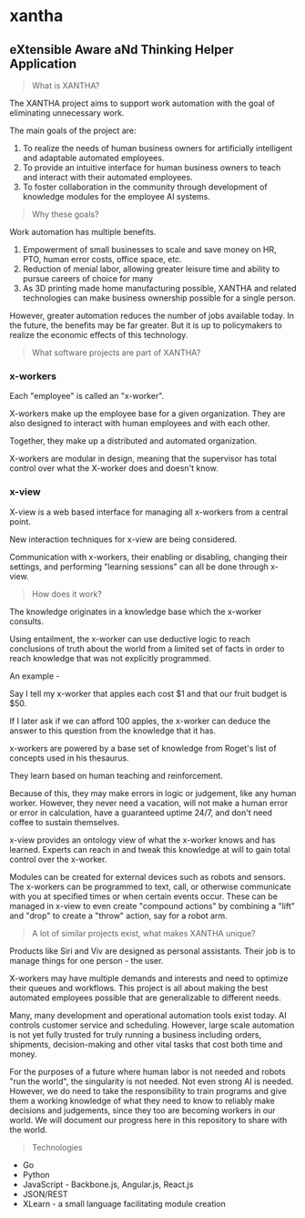 # xantha
## eXtensible Aware aNd Thinking Helper Application

> What is XANTHA?

The XANTHA project aims to support work automation with the goal of eliminating unnecessary work.

The main goals of the project are:

1. To realize the needs of human business owners for artificially intelligent and adaptable automated employees.
2. To provide an intuitive interface for human business owners to teach and interact with their automated employees.
3. To foster collaboration in the community through development of knowledge modules for the employee AI systems.

> Why these goals?

Work automation has multiple benefits.

1. Empowerment of small businesses to scale and save money on HR, PTO, human error costs, office space, etc.
2. Reduction of menial labor, allowing greater leisure time and ability to pursue careers of choice for many
3. As 3D printing made home manufacturing possible, XANTHA and related technologies can make business ownership possible for a single person.

However, greater automation reduces the number of jobs available today. In the future, the benefits may be far greater. But it is up to policymakers to realize the economic effects of this technology.

> What software projects are part of XANTHA?

### x-workers

Each "employee" is called an "x-worker".

X-workers make up the employee base for a given organization. They are also designed to interact with human employees and with each other.

Together, they make up a distributed and automated organization.

X-workers are modular in design, meaning that the supervisor has total control over what the X-worker does and doesn't know.

### x-view
X-view is a web based interface for managing all x-workers from a central point.

New interaction techniques for x-view are being considered.

Communication with x-workers, their enabling or disabling, changing their settings, and performing "learning sessions" can all be done through x-view.

> How does it work?

The knowledge originates in a knowledge base which the x-worker consults.

Using entailment, the x-worker can use deductive logic to reach conclusions of truth about the world from a limited set of facts in order to reach knowledge that was not explicitly programmed. 

An example - 

Say I tell my x-worker that apples each cost $1 and that our fruit budget is $50.

If I later ask if we can afford 100 apples, the x-worker can deduce the answer to this question from the knowledge that it has.

x-workers are powered by a base set of knowledge from Roget's list of concepts used in his thesaurus.

They learn based on human teaching and reinforcement.

Because of this, they may make errors in logic or judgement, like any human worker. However, they never need a vacation, will not make a human error or error in calculation, have a guaranteed uptime 24/7, and don't need coffee to sustain themselves.

x-view provides an ontology view of what the x-worker knows and has learned. Experts can reach in and tweak this knowledge at will to gain total control over the x-worker.

Modules can be created for external devices such as robots and sensors. The x-workers can be programmed to text, call, or otherwise communicate with you at specified times or when certain events occur. These can be managed in x-view to even create "compound actions" by combining a "lift" and "drop" to create a "throw" action, say for a robot arm.

> A lot of similar projects exist, what makes XANTHA unique?

Products like Siri and Viv are designed as personal assistants. Their job is to manage things for one person - the user. 

X-workers may have multiple demands and interests and need to optimize their queues and workflows. This project is all about making the best automated employees possible that are generalizable to different needs.

Many, many development and operational automation tools exist today. AI controls customer service and scheduling. However, large scale automation is not yet fully trusted for truly running a business including orders, shipments, decision-making and other vital tasks that cost both time and money.

For the purposes of a future where human labor is not needed and robots "run the world", the singularity is not needed. Not even strong AI is needed. However, we do need to take the responsibility to train programs and give them a working knowledge of what they need to know to reliably make decisions and judgements, since they too are becoming workers in our world. We will document our progress here in this repository to share with the world.

> Technologies

* Go
* Python
* JavaScript - Backbone.js, Angular.js, React.js
* JSON/REST
* XLearn - a small language facilitating module creation
